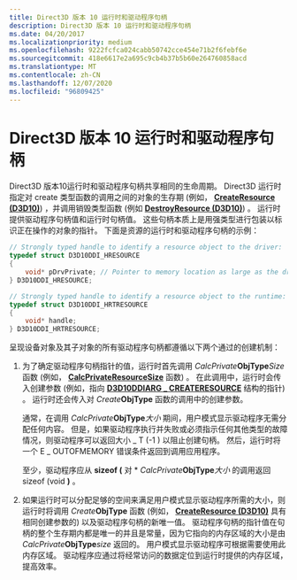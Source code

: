 ```yaml
---
title: Direct3D 版本 10 运行时和驱动程序句柄
description: Direct3D 版本 10 运行时和驱动程序句柄
ms.date: 04/20/2017
ms.localizationpriority: medium
ms.openlocfilehash: 9222fcfca024cabb50742cce454e71b2f6febf6e
ms.sourcegitcommit: 418e6617e2a695c9cb4b37b5b60e264760858acd
ms.translationtype: MT
ms.contentlocale: zh-CN
ms.lasthandoff: 12/07/2020
ms.locfileid: "96809425"
---
```

# <a name="direct3d-version-10-runtime-and-driver-handles"></a>Direct3D 版本 10 运行时和驱动程序句柄


Direct3D 版本10运行时和驱动程序句柄共享相同的生命周期。 Direct3D 运行时指定对 create 类型函数的调用之间的对象的生存期 (例如， [**CreateResource (D3D10)**](/windows-hardware/drivers/ddi/d3d10umddi/nc-d3d10umddi-pfnd3d10ddi_createresource)) ，并调用销毁类型函数 (例如 [**DestroyResource (D3D10)**](/windows-hardware/drivers/ddi/d3d10umddi/nc-d3d10umddi-pfnd3d10ddi_destroyresource)) 。 运行时提供驱动程序句柄值和运行时句柄值。 这些句柄本质上是用强类型进行包装以标识正在操作的对象的指针。 下面是资源的运行时和驱动程序句柄的示例：

```cpp
// Strongly typed handle to identify a resource object to the driver: 
typedef struct D3D10DDI_HRESOURCE
{
    void* pDrvPrivate; // Pointer to memory location as large as the driver requested.
} D3D10DDI_HRESOURCE;

// Strongly typed handle to identify a resource object to the runtime:
typedef struct D3D10DDI_HRTRESOURCE
{
    void* handle;
} D3D10DDI_HRTRESOURCE;
```

呈现设备对象及其子对象的所有驱动程序句柄都遵循以下两个通过的创建机制：

1.  为了确定驱动程序句柄指针的值，运行时首先调用 _CalcPrivate_**ObjType**_Size_ 函数 (例如， [**CalcPrivateResourceSize**](/windows-hardware/drivers/ddi/d3d10umddi/nc-d3d10umddi-pfnd3d10ddi_calcprivateresourcesize) 函数) 。 在此调用中，运行时会传入创建参数 (例如，指向 [**D3D10DDIARG \_ CREATERESOURCE**](/windows-hardware/drivers/ddi/d3d10umddi/ns-d3d10umddi-d3d10ddiarg_createresource) 结构的指针) 。 运行时还会传入对 _Create_**ObjType** 函数的调用中的创建参数。

    通常，在调用 _CalcPrivate_**ObjType**_大小_ 期间，用户模式显示驱动程序无需分配任何内容。 但是，如果驱动程序执行并失败或必须指示任何其他类型的故障情况，则驱动程序可以返回大小 \_ T (-1 ) 以阻止创建句柄。 然后，运行时将一个 E \_ OUTOFMEMORY 错误条件返回到调用应用程序。

    至少，驱动程序应从 **sizeof (** 对 \* _CalcPrivate_**ObjType**_大小_ 的调用返回 sizeof (void **)** 。

2.  如果运行时可以分配足够的空间来满足用户模式显示驱动程序所需的大小，则运行时将调用 _Create_**ObjType** 函数 (例如， [**CreateResource (D3D10)**](/windows-hardware/drivers/ddi/d3d10umddi/nc-d3d10umddi-pfnd3d10ddi_createresource) 具有相同创建参数的) 以及驱动程序句柄的新唯一值。 驱动程序句柄的指针值在句柄的整个生存期内都是唯一的并且是常量，因为它指向的内存区域的大小是由 _CalcPrivate_**ObjType**_size_ 返回的。 用户模式显示驱动程序可根据需要使用此内存区域。 驱动程序应通过将经常访问的数据定位到运行时提供的内存区域，提高效率。

 

